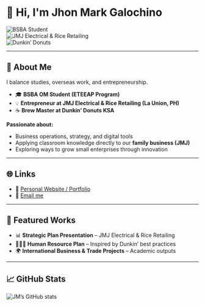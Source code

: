 # 👋 Hi, I'm Jhon Mark Galochino  

![BSBA Student](https://img.shields.io/badge/BSBA%20Student-Operations%20Management-blue)  
![JMJ Electrical & Rice Retailing](https://img.shields.io/badge/JMJ%20Electrical%20&%20Rice%20Retailing-%F0%9F%92%A1🌾-yellowgreen)  
![Dunkin’ Donuts](https://img.shields.io/badge/Dunkin’%20Donuts-KSA-orange)

---

## 📌 About Me  
I balance studies, overseas work, and entrepreneurship.  

- 🎓 **BSBA OM Student (ETEEAP Program)**  
- 💡 **Entrepreneur at JMJ Electrical & Rice Retailing (La Union, PH)**  
- ☕ **Brew Master at Dunkin’ Donuts KSA**  

**Passionate about:**  
- Business operations, strategy, and digital tools  
- Applying classroom knowledge directly to our **family business (JMJ)**  
- Exploring ways to grow small enterprises through innovation  

---

## 🌐 Links  
- 🔗 [Personal Website / Portfolio](https://sites.google.com/view/jhon-mark-galochino)  
- 📧 [Email me](mailto:jhonmarkgalex68@gmail.com)  

---

## 📂 Featured Works  
- 📊 **Strategic Plan Presentation** – JMJ Electrical & Rice Retailing  
- 🧑‍🤝‍🧑 **Human Resource Plan** – Inspired by Dunkin’ best practices  
- 🌍 **International Business & Trade Projects** – Academic outputs  

---

## 📈 GitHub Stats  
![JM’s GitHub stats](https://github-readme-stats.vercel.app/api?username=JMGalochino&show_icons=true&theme=tokyonight)  
